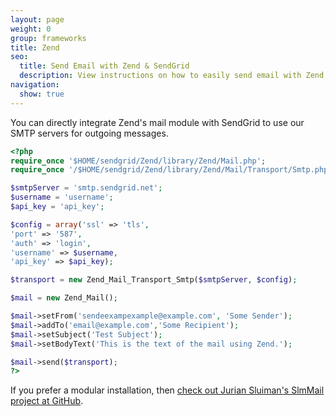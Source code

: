 ```yaml
---
layout: page
weight: 0
group: frameworks
title: Zend
seo:
  title: Send Email with Zend & SendGrid
  description: View instructions on how to easily send email with Zend using SendGrid, by setting up setting up Zen's mail module.
navigation:
  show: true
---
```


You can directly integrate Zend's mail module with SendGrid to use our SMTP servers for outgoing messages.

``` php
<?php
require_once '$HOME/sendgrid/Zend/library/Zend/Mail.php';
require_once '/$HOME/sendgrid/Zend/library/Zend/Mail/Transport/Smtp.php';

$smtpServer = 'smtp.sendgrid.net';
$username = 'username';
$api_key = 'api_key';

$config = array('ssl' => 'tls',
'port' => '587',
'auth' => 'login',
'username' => $username,
'api_key' => $api_key);

$transport = new Zend_Mail_Transport_Smtp($smtpServer, $config);

$mail = new Zend_Mail();

$mail->setFrom('sendeexampexample@example.com', 'Some Sender');
$mail->addTo('email@example.com','Some Recipient');
$mail->setSubject('Test Subject');
$mail->setBodyText('This is the text of the mail using Zend.');

$mail->send($transport);
?>
```

If you prefer a modular installation, then [check out Jurian Sluiman's SlmMail project at GitHub](https://github.com/juriansluiman/SlmMail.git).
